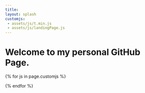 ```yaml
---
title:
layout: splash
customjs:
 - assets/js/t.min.js
 - assets/js/landingPage.js
---
```


<h1>Welcome to my personal GitHub Page.</h1>

{% for js in page.customjs %}
<script type="text/javascript" src="{{ js }}"></script>
{% endfor %}
